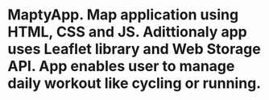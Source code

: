 # MaptyApp. Map application using HTML, CSS and JS. Adittionaly app uses Leaflet library and Web Storage API. App enables user to manage daily workout like cycling or running.
